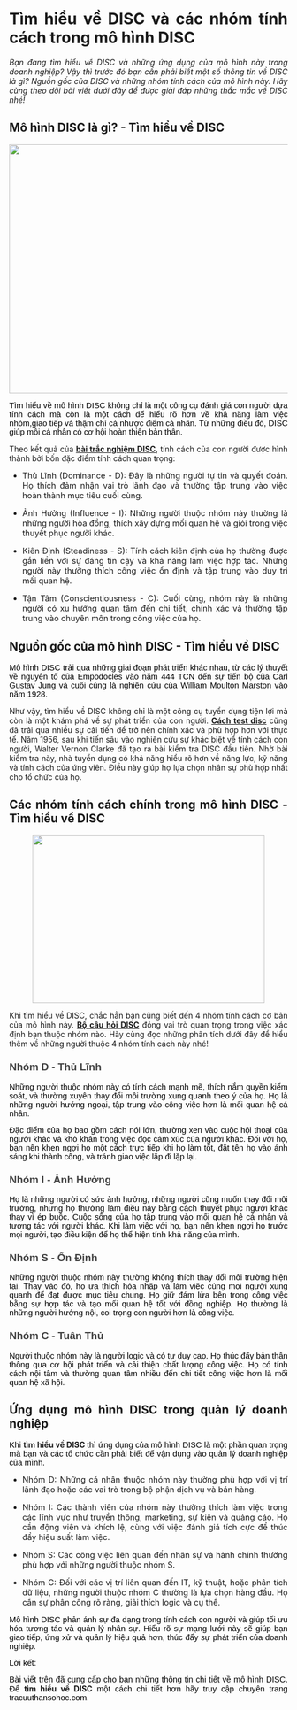 <h1 dir="ltr" style="text-align:justify"><strong>Tìm hiểu về DISC và các nhóm tính cách trong mô hình DISC&nbsp;</strong></h1>

<p dir="ltr" style="text-align:justify"><em>Bạn đang </em><em>tìm hiểu về DISC</em><em> và những ứng dụng của mô hình này trong doanh nghiệp? Vậy thì trước đó bạn cần phải biết một số thông tin về DISC là gì? Nguồn gốc của DISC và những nhóm tính cách của mô hình này. Hãy cùng theo dõi bài viết dưới đây để được giải đáp những thắc mắc về DISC nhé!</em></p>

<h2 dir="ltr" style="text-align:justify"><strong>Mô hình DISC là gì? - Tìm hiểu về DISC</strong></h2>

<p dir="ltr" style="text-align:center"><strong><img alt="" src="https://xem.tracuuthansohoc.com/uploads/thumb/disc.jpg" style="height:450px; width:800px" /></strong></p>

<p dir="ltr" style="text-align:justify"><span style="background-color:transparent; color:rgb(0, 0, 0); font-family:arial,sans-serif; font-size:11pt">Tìm hiểu về mô hình DISC không chỉ là một công cụ đánh giá con người dựa tính cách mà còn là một cách để hiểu rõ hơn về khả năng làm việc nhóm,giao tiếp và thậm chí cả nhược điểm cá nhân. Từ những điều đó, DISC giúp mỗi cá nhân có cơ hội hoàn thiện bản thân.</span></p>

<p dir="ltr" style="text-align:justify">Theo kết quả của <strong><a class="in-cell-link" href="https://tracuuthansohoc.com/trac-nghiem-disc/" target="_blank">bài trắc nghiệm DISC</a></strong>, tính cách của con người được hình thành bởi bốn đặc điểm tính cách quan trọng:</p>

<ul>
	<li dir="ltr">
	<p dir="ltr" style="text-align:justify"><span style="background-color:transparent; font-size:11pt">Thủ Lĩnh (Dominance - D): Đây là những người tự tin và quyết đoán. Họ thích đảm nhận vai trò lãnh đạo và thường tập trung vào việc hoàn thành mục tiêu cuối cùng.</span></p>
	</li>
	<li dir="ltr">
	<p dir="ltr" style="text-align:justify"><span style="background-color:transparent; font-size:11pt">Ảnh Hưởng (Influence - I): Những người thuộc nhóm này thường là những người hòa đồng, thích xây dựng mối quan hệ và giỏi trong việc thuyết phục người khác.</span></p>
	</li>
</ul>

<ul>
	<li dir="ltr">
	<p dir="ltr" style="text-align:justify"><span style="background-color:transparent; font-size:11pt">Kiên Định (Steadiness - S): Tính cách kiên định của họ thường được gắn liền với sự đáng tin cậy và khả năng làm việc hợp tác. Những người này thường thích công việc ổn định và tập trung vào duy trì mối quan hệ.</span></p>
	</li>
	<li dir="ltr">
	<p dir="ltr" style="text-align:justify"><span style="background-color:transparent; font-size:11pt">Tận Tâm (Conscientiousness - C): Cuối cùng, nhóm này là những người có xu hướng quan tâm đến chi tiết, chính xác và thường tập trung vào chuyên môn trong công việc của họ.</span></p>
	</li>
</ul>

<h2 dir="ltr" style="text-align:justify"><strong>Nguồn gốc của mô hình DISC - Tìm hiểu về DISC&nbsp;</strong></h2>

<p dir="ltr" style="text-align:justify"><span style="background-color:transparent; color:rgb(0, 0, 0); font-family:arial,sans-serif; font-size:11pt">Mô hình DISC trải qua những giai đoạn phát triển khác nhau, từ các lý thuyết về nguyên tố của Empodocles vào năm 444 TCN đến sự tiến bộ của Carl Gustav Jung và cuối cùng là nghiên cứu của William Moulton Marston vào năm 1928.</span></p>

<p dir="ltr" style="text-align:justify">Như vậy, tìm hiểu về DISC không chỉ là một công cụ tuyển dụng tiện lợi mà còn là một khám phá về sự phát triển của con người. <strong><a class="in-cell-link" href="https://exchange.prx.org/series/45474-huong-dan-cach-test-disc-chi-tiet-nhat?" target="_blank">Cách test disc</a></strong> cũng đã trải qua nhiều sự cải tiến để trở nên chính xác và phù hợp hơn với thực tế. Năm 1956, sau khi tiến sâu vào nghiên cứu sự khác biệt về tính cách con người, Walter Vernon Clarke đã tạo ra bài kiểm tra DISC đầu tiên. Nhờ bài kiểm tra này, nhà tuyển dụng có khả năng hiểu rõ hơn về năng lực, kỹ năng và tính cách của ứng viên. Điều này giúp họ lựa chọn nhân sự phù hợp nhất cho tổ chức của họ.</p>

<h2 dir="ltr" style="text-align:justify"><strong>Các nhóm tính cách chính trong mô hình DISC - Tìm hiểu về DISC&nbsp;</strong></h2>

<p dir="ltr" style="text-align:center"><strong><img alt="" src="https://inoxhungcuong.com/wp-content/uploads/2020/11/1589853191_dics.jpg" style="height:304px; width:420px" /></strong></p>

<p dir="ltr" style="text-align:justify">Khi tìm hiểu về DISC, chắc hẳn bạn cũng biết đến 4 nhóm tính cách cơ bản của mô hình này. <strong><a class="in-cell-link" href="https://blog.ulifestyle.com.hk/article/tracnghiemdisc/4274731/cau-hoi-trac-nghiem-disc-trong-dinh-huong-nghe-nghiep" target="_blank">Bộ câu hỏi DISC</a></strong>&nbsp;đóng vai trò quan trọng trong việc xác định bạn thuộc nhóm nào. Hãy cùng đọc những phân tích dưới đây để hiểu thêm về những người thuộc 4 nhóm tính cách này nhé!</p>

<h3 dir="ltr" style="text-align:justify"><span style="background-color:transparent; color:rgb(67, 67, 67); font-family:arial,sans-serif; font-size:14pt">Nhóm D - Thủ Lĩnh&nbsp;</span></h3>

<p dir="ltr" style="text-align:justify"><span style="background-color:transparent; color:rgb(0, 0, 0); font-family:arial,sans-serif; font-size:11pt">Những người thuộc nhóm này có tính cách mạnh mẽ, thích nắm quyền kiểm soát, và thường xuyên thay đổi môi trường xung quanh theo ý của họ. Họ là những người hướng ngoại, tập trung vào công việc hơn là mối quan hệ cá nhân.&nbsp;</span></p>

<p dir="ltr" style="text-align:justify"><span style="background-color:transparent; color:rgb(0, 0, 0); font-family:arial,sans-serif; font-size:11pt">Đặc điểm của họ bao gồm cách nói lớn, thường xen vào cuộc hội thoại của người khác và khó khăn trong việc đọc cảm xúc của người khác. Đối với họ, bạn nên khen ngợi họ một cách trực tiếp khi họ làm tốt, đặt tên họ vào ánh sáng khi thành công, và tránh giao việc lặp đi lặp lại.</span></p>

<h3 dir="ltr" style="text-align:justify"><span style="background-color:transparent; color:rgb(67, 67, 67); font-family:arial,sans-serif; font-size:14pt">Nhóm I - Ảnh Hưởng</span></h3>

<p dir="ltr" style="text-align:justify"><span style="background-color:transparent; color:rgb(0, 0, 0); font-family:arial,sans-serif; font-size:11pt">Họ là những người có sức ảnh hưởng, những người cũng muốn thay đổi môi trường, nhưng họ thường làm điều này bằng cách thuyết phục người khác thay vì ép buộc. Cuộc sống của họ tập trung vào mối quan hệ cá nhân và tương tác với người khác. Khi làm việc với họ, bạn nên khen ngợi họ trước mọi người, tạo điều kiện để họ thể hiện tính khả năng của mình.&nbsp;</span></p>

<h3 dir="ltr" style="text-align:justify"><span style="background-color:transparent; color:rgb(67, 67, 67); font-family:arial,sans-serif; font-size:14pt">Nhóm S - Ổn Định</span></h3>

<p dir="ltr" style="text-align:justify"><span style="background-color:transparent; color:rgb(0, 0, 0); font-family:arial,sans-serif; font-size:11pt">Những người thuộc nhóm này thường không thích thay đổi môi trường hiện tại. Thay vào đó, họ ưa thích hòa nhập và làm việc cùng mọi người xung quanh để đạt được mục tiêu chung. Họ giữ đám lửa bên trong công việc bằng sự hợp tác và tạo mối quan hệ tốt với đồng nghiệp. Họ thường là những người hướng nội, coi trọng con người hơn là công việc.</span></p>

<h3 dir="ltr" style="text-align:justify"><span style="background-color:transparent; color:rgb(67, 67, 67); font-family:arial,sans-serif; font-size:14pt">Nhóm C - Tuân Thủ&nbsp;</span></h3>

<p dir="ltr" style="text-align:justify"><span style="background-color:transparent; color:rgb(0, 0, 0); font-family:arial,sans-serif; font-size:11pt">Người thuộc nhóm này là người logic và có tư duy cao. Họ thúc đẩy bản thân thông qua cơ hội phát triển và cải thiện chất lượng công việc. Họ có tính cách nội tâm và thường quan tâm nhiều đến chi tiết công việc hơn là mối quan hệ xã hội.</span></p>

<h2 dir="ltr" style="text-align:justify"><strong>Ứng dụng mô hình DISC trong quản lý doanh nghiệp&nbsp;</strong></h2>

<p dir="ltr" style="text-align:justify"><span style="background-color:transparent; color:rgb(0, 0, 0); font-family:arial,sans-serif; font-size:11pt">Khi </span><strong>tìm hiểu về DISC </strong><span style="background-color:transparent; color:rgb(0, 0, 0); font-family:arial,sans-serif; font-size:11pt">thì ứng dụng của mô hình DISC là một phần quan trọng mà bạn và các tổ chức cần phải biết để vận dụng vào quản lý doanh nghiệp của mình.&nbsp;</span></p>

<ul>
	<li dir="ltr">
	<p dir="ltr" style="text-align:justify"><span style="background-color:transparent; font-size:11pt">Nhóm D: Những cá nhân thuộc nhóm này thường phù hợp với vị trí lãnh đạo hoặc các vai trò trong bộ phận dịch vụ và bán hàng.&nbsp;</span></p>
	</li>
	<li dir="ltr">
	<p dir="ltr" style="text-align:justify"><span style="background-color:transparent; font-size:11pt">Nhóm I: Các thành viên của nhóm này thường thích làm việc trong các lĩnh vực như truyền thông, marketing, sự kiện và quảng cáo. Họ cần động viên và khích lệ, cùng với việc đánh giá tích cực để thúc đẩy hiệu suất làm việc.</span></p>
	</li>
	<li dir="ltr">
	<p dir="ltr" style="text-align:justify"><span style="background-color:transparent; font-size:11pt">Nhóm S: Các công việc liên quan đến nhân sự và hành chính thường phù hợp với những người thuộc nhóm S.&nbsp;</span></p>
	</li>
	<li dir="ltr">
	<p dir="ltr" style="text-align:justify"><span style="background-color:transparent; font-size:11pt">Nhóm C: Đối với các vị trí liên quan đến IT, kỹ thuật, hoặc phân tích dữ liệu, những người thuộc nhóm C thường là lựa chọn hàng đầu. Họ cần sự phân công rõ ràng, giải thích logic và cụ thể.</span></p>
	</li>
</ul>

<p dir="ltr" style="text-align:justify"><span style="background-color:transparent; color:rgb(0, 0, 0); font-family:arial,sans-serif; font-size:11pt">Mô hình DISC phản ánh sự đa dạng trong tính cách con người và giúp tối ưu hóa tương tác và quản lý nhân sự. Hiểu rõ sự mạng lưới này sẽ giúp bạn giao tiếp, ứng xử và quản lý hiệu quả hơn, thúc đẩy sự phát triển của doanh nghiệp.</span></p>

<p dir="ltr" style="text-align:justify"><span style="background-color:transparent; color:rgb(0, 0, 0); font-family:arial,sans-serif; font-size:11pt">Lời kết:</span></p>

<p dir="ltr" style="text-align:justify"><span style="background-color:transparent; color:rgb(0, 0, 0); font-family:arial,sans-serif; font-size:11pt">Bài viết trên đã cung cấp cho bạn những thông tin chi tiết về mô hình DISC. Để </span><strong>tìm hiểu về DISC</strong><span style="background-color:transparent; color:rgb(0, 0, 0); font-family:arial,sans-serif; font-size:11pt"> một cách chi tiết hơn hãy truy cập chuyên trang tracuuthansohoc.com.</span></p>
